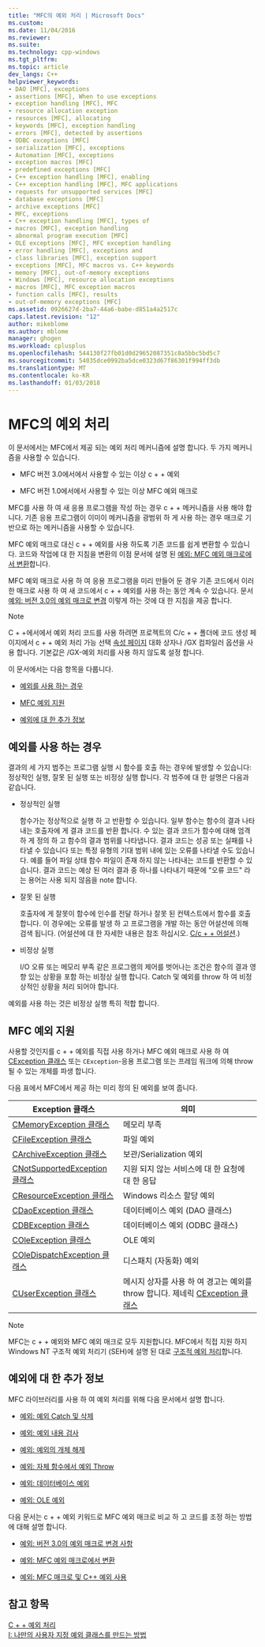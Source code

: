 ```yaml
---
title: "MFC의 예외 처리 | Microsoft Docs"
ms.custom: 
ms.date: 11/04/2016
ms.reviewer: 
ms.suite: 
ms.technology: cpp-windows
ms.tgt_pltfrm: 
ms.topic: article
dev_langs: C++
helpviewer_keywords:
- DAO [MFC], exceptions
- assertions [MFC], When to use exceptions
- exception handling [MFC], MFC
- resource allocation exception
- resources [MFC], allocating
- keywords [MFC], exception handling
- errors [MFC], detected by assertions
- ODBC exceptions [MFC]
- serialization [MFC], exceptions
- Automation [MFC], exceptions
- exception macros [MFC]
- predefined exceptions [MFC]
- C++ exception handling [MFC], enabling
- C++ exception handling [MFC], MFC applications
- requests for unsupported services [MFC]
- database exceptions [MFC]
- archive exceptions [MFC]
- MFC, exceptions
- C++ exception handling [MFC], types of
- macros [MFC], exception handling
- abnormal program execution [MFC]
- OLE exceptions [MFC], MFC exception handling
- error handling [MFC], exceptions and
- class libraries [MFC], exception support
- exceptions [MFC], MFC macros vs. C++ keywords
- memory [MFC], out-of-memory exceptions
- Windows [MFC], resource allocation exceptions
- macros [MFC], MFC exception macros
- function calls [MFC], results
- out-of-memory exceptions [MFC]
ms.assetid: 0926627d-2ba7-44a6-babe-d851a4a2517c
caps.latest.revision: "12"
author: mikeblome
ms.author: mblome
manager: ghogen
ms.workload: cplusplus
ms.openlocfilehash: 544130f27fb01d0d29652087351c8a5bbc5bd5c7
ms.sourcegitcommit: 54035dce0992ba5dce0323d67f86301f994ff3db
ms.translationtype: MT
ms.contentlocale: ko-KR
ms.lasthandoff: 01/03/2018
---
```

# <a name="exception-handling-in-mfc"></a>MFC의 예외 처리
이 문서에서는 MFC에서 제공 되는 예외 처리 메커니즘에 설명 합니다. 두 가지 메커니즘을 사용할 수 있습니다.  
  
-   MFC 버전 3.0에서에서 사용할 수 있는 이상 c + + 예외  
  
-   MFC 버전 1.0에서에서 사용할 수 있는 이상 MFC 예외 매크로  
  
 MFC를 사용 하 여 새 응용 프로그램을 작성 하는 경우 c + + 메커니즘을 사용 해야 합니다. 기존 응용 프로그램이 이미이 메커니즘을 광범위 하 게 사용 하는 경우 매크로 기반으로 하는 메커니즘을 사용할 수 있습니다.  
  
 MFC 예외 매크로 대신 c + + 예외를 사용 하도록 기존 코드를 쉽게 변환할 수 있습니다. 코드와 작업에 대 한 지침을 변환의 이점 문서에 설명 된 [예외: MFC 예외 매크로에서 변환](../mfc/exceptions-converting-from-mfc-exception-macros.md)합니다.  
  
 MFC 예외 매크로 사용 하 여 응용 프로그램을 미리 만들어 둔 경우 기존 코드에서 이러한 매크로 사용 하 여 새 코드에서 c + + 예외를 사용 하는 동안 계속 수 있습니다. 문서 [예외: 버전 3.0의 예외 매크로 변경](../mfc/exceptions-changes-to-exception-macros-in-version-3-0.md) 이렇게 하는 것에 대 한 지침을 제공 합니다.  
  
> [!NOTE]
>  C + +에서에서 예외 처리 코드를 사용 하려면 프로젝트의 C/c + + 폴더에 코드 생성 페이지에서 c + + 예외 처리 가능 선택 [속성 페이지](../ide/property-pages-visual-cpp.md) 대화 상자나 /GX 컴파일러 옵션을 사용 합니다. 기본값은 /GX-예외 처리를 사용 하지 않도록 설정 합니다.  
  
 이 문서에서는 다음 항목을 다룹니다.  
  
-   [예외를 사용 하는 경우](#_core_when_to_use_exceptions)  
  
-   [MFC 예외 지원](#_core_mfc_exception_support)  
  
-   [예외에 대 한 추가 정보](#_core_further_reading_about_exceptions)  
  
##  <a name="_core_when_to_use_exceptions"></a>예외를 사용 하는 경우  
 결과의 세 가지 범주는 프로그램 실행 시 함수를 호출 하는 경우에 발생할 수 있습니다: 정상적인 실행, 잘못 된 실행 또는 비정상 실행 합니다. 각 범주에 대 한 설명은 다음과 같습니다.  
  
-   정상적인 실행  
  
     함수가는 정상적으로 실행 하 고 반환할 수 있습니다. 일부 함수는 함수의 결과 나타내는 호출자에 게 결과 코드를 반환 합니다. 수 있는 결과 코드가 함수에 대해 엄격 하 게 정의 하 고 함수의 결과 범위를 나타냅니다. 결과 코드는 성공 또는 실패를 나타낼 수 있습니다 또는 특정 유형의 기대 범위 내에 있는 오류를 나타낼 수도 있습니다. 예를 들어 파일 상태 함수 파일이 존재 하지 않는 나타내는 코드를 반환할 수 있습니다. 결과 코드는 예상 된 여러 결과 중 하나를 나타내기 때문에 "오류 코드" 라는 용어는 사용 되지 않음을 note 합니다.  
  
-   잘못 된 실행  
  
     호출자에 게 잘못이 함수에 인수를 전달 하거나 잘못 된 컨텍스트에서 함수를 호출 합니다. 이 경우에는 오류를 발생 하 고 프로그램을 개발 하는 동안 어설션에 의해 검색 됩니다. (어설션에 대 한 자세한 내용은 참조 하십시오. [C/c + + 어설션](/visualstudio/debugger/c-cpp-assertions).)  
  
-   비정상 실행  
  
     I/O 오류 또는 메모리 부족 같은 프로그램의 제어를 벗어나는 조건은 함수의 결과 영향 있는 상황을 포함 하는 비정상 실행 합니다. Catch 및 예외를 throw 하 여 비정상적인 상황을 처리 되어야 합니다.  
  
 예외를 사용 하는 것은 비정상 실행 특히 적합 합니다.  
  
##  <a name="_core_mfc_exception_support"></a>MFC 예외 지원  
 사용할 것인지를 c + + 예외를 직접 사용 하거나 MFC 예외 매크로 사용 하 여 [CException 클래스](../mfc/reference/cexception-class.md) 또는 `CException`-응용 프로그램 또는 프레임 워크에 의해 throw 될 수 있는 개체를 파생 합니다.  
  
 다음 표에서 MFC에서 제공 하는 미리 정의 된 예외를 보여 줍니다.  
  
|Exception 클래스|의미|  
|---------------------|-------------|  
|[CMemoryException 클래스](../mfc/reference/cmemoryexception-class.md)|메모리 부족|  
|[CFileException 클래스](../mfc/reference/cfileexception-class.md)|파일 예외|  
|[CArchiveException 클래스](../mfc/reference/carchiveexception-class.md)|보관/Serialization 예외|  
|[CNotSupportedException 클래스](../mfc/reference/cnotsupportedexception-class.md)|지원 되지 않는 서비스에 대 한 요청에 대 한 응답|  
|[CResourceException 클래스](../mfc/reference/cresourceexception-class.md)|Windows 리소스 할당 예외|  
|[CDaoException 클래스](../mfc/reference/cdaoexception-class.md)|데이터베이스 예외 (DAO 클래스)|  
|[CDBException 클래스](../mfc/reference/cdbexception-class.md)|데이터베이스 예외 (ODBC 클래스)|  
|[COleException 클래스](../mfc/reference/coleexception-class.md)|OLE 예외|  
|[COleDispatchException 클래스](../mfc/reference/coledispatchexception-class.md)|디스패치 (자동화) 예외|  
|[CUserException 클래스](../mfc/reference/cuserexception-class.md)|메시지 상자를 사용 하 여 경고는 예외를 throw 합니다. 제네릭 [CException 클래스](../mfc/reference/cexception-class.md)|  
  
> [!NOTE]
>  MFC는 c + + 예외와 MFC 예외 매크로 모두 지원합니다. MFC에서 직접 지원 하지 Windows NT 구조적 예외 처리기 (SEH)에 설명 된 대로 [구조적 예외 처리](http://msdn.microsoft.com/library/windows/desktop/ms680657)합니다.  
  
##  <a name="_core_further_reading_about_exceptions"></a>예외에 대 한 추가 정보  
 MFC 라이브러리를 사용 하 여 예외 처리를 위해 다음 문서에서 설명 합니다.  
  
-   [예외: 예외 Catch 및 삭제](../mfc/exceptions-catching-and-deleting-exceptions.md)  
  
-   [예외: 예외 내용 검사](../mfc/exceptions-examining-exception-contents.md)  
  
-   [예외: 예외의 개체 해제](../mfc/exceptions-freeing-objects-in-exceptions.md)  
  
-   [예외: 자체 함수에서 예외 Throw](../mfc/exceptions-throwing-exceptions-from-your-own-functions.md)  
  
-   [예외: 데이터베이스 예외](../mfc/exceptions-database-exceptions.md)  
  
-   [예외: OLE 예외](../mfc/exceptions-ole-exceptions.md)  
  
 다음 문서는 c + + 예외 키워드로 MFC 예외 매크로 비교 하 고 코드를 조정 하는 방법에 대해 설명 합니다.  
  
-   [예외: 버전 3.0의 예외 매크로 변경 사항](../mfc/exceptions-changes-to-exception-macros-in-version-3-0.md)  
  
-   [예외: MFC 예외 매크로에서 변환](../mfc/exceptions-converting-from-mfc-exception-macros.md)  
  
-   [예외: MFC 매크로 및 C++ 예외 사용](../mfc/exceptions-using-mfc-macros-and-cpp-exceptions.md)  
  
## <a name="see-also"></a>참고 항목  
 [C + + 예외 처리](../cpp/cpp-exception-handling.md)   
 [I: 나만의 사용자 지정 예외 클래스를 만드는 방법](http://go.microsoft.com/fwlink/p/?linkid=128045)

